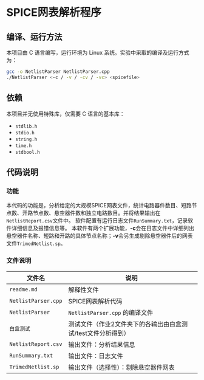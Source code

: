 # SPICE网表解析程序

## 编译、运行方法
本项目由 C 语言编写，运行环境为 Linux 系统。实验中采取的编译及运行方式为：

```sh
gcc -o NetlistParser NetlistParser.cpp
./NetlistParser <-c / -v / -cv / -vc> <spicefile>
```

## 依赖
本项目并无使用特殊库，仅需要 C 语言的基本库：
- `stdlib.h`
- `stdio.h`
- `string.h`
- `time.h`
- `stdbool.h`

## 代码说明

### 功能
本代码的功能是，分析给定的大规模SPICE网表文件，统计电路器件数目、短路节点数、开路节点数、悬空器件数和独立电路数目。并将结果输出在`NetlistReport.csv`文件中。
软件配置有运行日志文件`RunSummary.txt`，记录软件详细信息及报错信息等。
本软件有两个扩展功能，**-c**会在日志文件中详细列出悬空器件名称、短路和开路的具体节点名称；**-v**会另生成剔除悬空器件后的网表文件`TrimedNetlist.sp`。

### 文件说明
| 文件名 | 说明 |
|--------|------|
| `readme.md` | 解释性文件 |
| `NetlistParser.cpp` | SPICE网表解析代码 |
| `NetlistParser` | `NetlistParser.cpp` 的编译文件 |
| `白盒测试` | 测试文件（作业2文件夹下的各输出由白盒测试/test文件分析得到） |
| `NetlistReport.csv` | 输出文件：分析结果信息 |
| `RunSummary.txt` | 输出文件：日志文件 |
| `TrimedNetlist.sp` | 输出文件（选择性）：剔除悬空器件网表 |